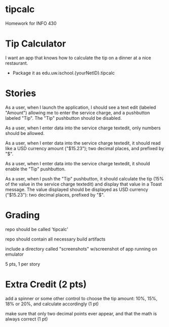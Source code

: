 # tipcalc
Homework for INFO 430


# Tip Calculator
I want an app that knows how to calculate the tip on a dinner at a nice restaurant.
- Package it as edu.uw.ischool.{yourNetID}.tipcalc

# Stories
As a user, when I launch the application, I should see a text edit (labeled "Amount") allowing me to enter the service charge, and a pushbutton labeled "Tip". The "Tip" pushbutton should be disabled.

As a user, when I enter data into the service charge textedit, only numbers should be allowed.

As a user, when I enter data into the service charge textedit, it should read like a USD currency amount ("$15.23"); two decimal places, and prefixed by "$".

As a user, when I enter data into the service charge textedit, it should enable the "Tip" pushbutton.

As a user, when I push the "Tip" pushbutton, it should calculate the tip (15% of the value in the service charge textedit) and display that value in a Toast message. The value displayed should be displayed as USD currency ("$15.23"): two decimal places, prefixed by "$".


# Grading
repo should be called 'tipcalc'

repo should contain all necessary build artifacts

include a directory called "screenshots" w/screenshot of app running on emulator

5 pts, 1 per story


# Extra Credit (2 pts)
add a spinner or some other control to choose the tip amount: 10%, 15%, 18% or 20%, and calculate accordingly (1 pt)

make sure that only two decimal points ever appear, and that the math is always correct (1 pt)
